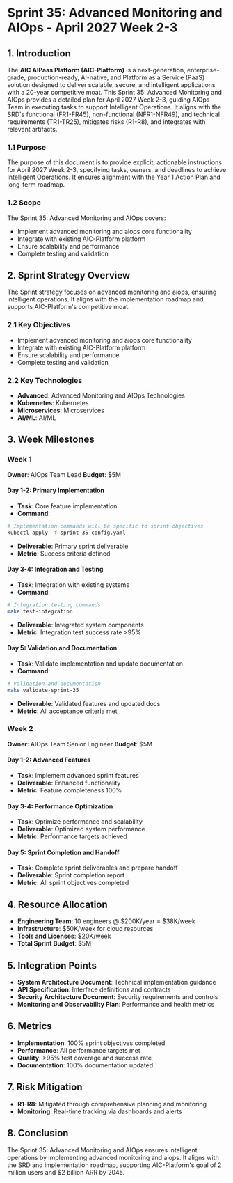 # Sprint 35: Advanced Monitoring and AIOps - April 2027 Week 2-3

## 1. Introduction
The **AIC AIPaas Platform (AIC-Platform)** is a next-generation, enterprise-grade, production-ready, AI-native, and Platform as a Service (PaaS) solution designed to deliver scalable, secure, and intelligent applications with a 20-year competitive moat. This Sprint 35: Advanced Monitoring and AIOps provides a detailed plan for April 2027 Week 2-3, guiding AIOps Team in executing tasks to support Intelligent Operations. It aligns with the SRD's functional (FR1-FR45), non-functional (NFR1-NFR49), and technical requirements (TR1-TR25), mitigates risks (R1-R8), and integrates with relevant artifacts.

### 1.1 Purpose
The purpose of this document is to provide explicit, actionable instructions for April 2027 Week 2-3, specifying tasks, owners, and deadlines to achieve Intelligent Operations. It ensures alignment with the Year 1 Action Plan and long-term roadmap.

### 1.2 Scope
The Sprint 35: Advanced Monitoring and AIOps covers:
- Implement advanced monitoring and aiops core functionality
- Integrate with existing AIC-Platform platform
- Ensure scalability and performance
- Complete testing and validation

## 2. Sprint Strategy Overview
The Sprint strategy focuses on advanced monitoring and aiops, ensuring intelligent operations. It aligns with the implementation roadmap and supports AIC-Platform's competitive moat.

### 2.1 Key Objectives
- Implement advanced monitoring and aiops core functionality
- Integrate with existing AIC-Platform platform
- Ensure scalability and performance
- Complete testing and validation

### 2.2 Key Technologies
- **Advanced**: Advanced Monitoring and AIOps Technologies
- **Kubernetes**: Kubernetes
- **Microservices**: Microservices
- **AI/ML**: AI/ML

## 3. Week Milestones

### Week 1
**Owner**: AIOps Team Lead
**Budget**: $5M

#### Day 1-2: Primary Implementation
- **Task**: Core feature implementation
- **Command**: 
```bash
# Implementation commands will be specific to sprint objectives
kubectl apply -f sprint-35-config.yaml
```
- **Deliverable**: Primary sprint deliverable
- **Metric**: Success criteria defined

#### Day 3-4: Integration and Testing
- **Task**: Integration with existing systems
- **Command**:
```bash
# Integration testing commands
make test-integration
```
- **Deliverable**: Integrated system components
- **Metric**: Integration test success rate >95%

#### Day 5: Validation and Documentation
- **Task**: Validate implementation and update documentation
- **Command**:
```bash
# Validation and documentation
make validate-sprint-35
```
- **Deliverable**: Validated features and updated docs
- **Metric**: All acceptance criteria met

### Week 2
**Owner**: AIOps Team Senior Engineer
**Budget**: $5M

#### Day 1-2: Advanced Features
- **Task**: Implement advanced sprint features
- **Deliverable**: Enhanced functionality
- **Metric**: Feature completeness 100%

#### Day 3-4: Performance Optimization
- **Task**: Optimize performance and scalability
- **Deliverable**: Optimized system performance
- **Metric**: Performance targets achieved

#### Day 5: Sprint Completion and Handoff
- **Task**: Complete sprint deliverables and prepare handoff
- **Deliverable**: Sprint completion report
- **Metric**: All sprint objectives completed

## 4. Resource Allocation
- **Engineering Team**: 10 engineers @ $200K/year = $38K/week
- **Infrastructure**: $50K/week for cloud resources
- **Tools and Licenses**: $20K/week
- **Total Sprint Budget**: $5M

## 5. Integration Points
- **System Architecture Document**: Technical implementation guidance
- **API Specification**: Interface definitions and contracts
- **Security Architecture Document**: Security requirements and controls
- **Monitoring and Observability Plan**: Performance and health metrics

## 6. Metrics
- **Implementation**: 100% sprint objectives completed
- **Performance**: All performance targets met
- **Quality**: >95% test coverage and success rate
- **Documentation**: 100% documentation updated

## 7. Risk Mitigation
- **R1-R8**: Mitigated through comprehensive planning and monitoring
- **Monitoring**: Real-time tracking via dashboards and alerts

## 8. Conclusion
The Sprint 35: Advanced Monitoring and AIOps ensures intelligent operations by implementing advanced monitoring and aiops. It aligns with the SRD and implementation roadmap, supporting AIC-Platform's goal of 2 million users and $2 billion ARR by 2045.
